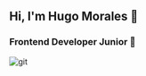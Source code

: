 ## Hi, I'm Hugo Morales 👋
### Frontend Developer Junior 🌱

![git](https://user-images.githubusercontent.com/60529414/116959290-9111a000-ac73-11eb-9be4-d6cfa5f2d361.png)

<!--
**dam788/dam788** is a ✨ _special_ ✨ repository because its `README.md` (this file) appears on your GitHub profile.

Here are some ideas to get you started:

- 🔭 I’m currently working on ...
- 🌱 I’m currently learning ...
- 👯 I’m looking to collaborate on ...
- 🤔 I’m looking for help with ...
- 💬 Ask me about ...
- 📫 How to reach me: ...
- 😄 Pronouns: ...
- ⚡ Fun fact: ...
-->
